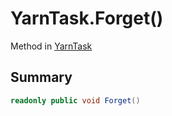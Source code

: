 # YarnTask.Forget()

Method in [YarnTask](/docs/api/csharp/yarn.unity.yarntask-2.md)

## Summary



```csharp
readonly public void Forget()
```

